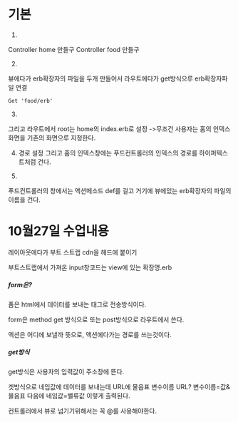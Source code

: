 
<h1>기본</h1>

1.
Controller home 만들구
Controller food 만들구

2.
뷰에다가 erb확장자의 파일을 두개 만들어서 라우트에다가 get방식으루 erb확장자파일 연결

```
Get 'food/erb'
```

3.
그리고 라우트에서 root는 home의 index.erb로 설정 ->무조건 사용자는 홈의 인덱스 화면을 기존의 화면으루 지정한다.

4. 경로 설정
그리고 홈의 인덱스창에는 푸드컨트롤러의 인덱스의 경로를 하이퍼텍스트처럼 건다.

5.
푸드컨트롤러의 창에서는 액션메소드 def를 걸고 거기에 뷰에있는 erb확장자의 파일의 이름을 건다.

<h1>10월27일 수업내용</h1>
레이아웃에다가 부트 스트랩 cdn을 헤드에 붙이기

부트스트랩에서 가져온 input창코드는 view에 있는 확장명.erb

<h5>form은?</h5>
폼은 html에서 데이터를 보내는 태그로 전송방식이다.

form은 method get 방식으로 또는 post방식으로 라우트에서 쓴다.

엑션은 어디에 보낼까 뜻으로, 액션에다가는 경로를 쓰는것이다.

<h5>get방식</h5>
get방식은 사용자의 입력값이 주소창에 뜬다.

겟방식으로 네임값에 데이터를 보내는데 URL에 물음표 변수이름 URL? 변수이름=값&물음표 다음에 네임값=밸류값 이렇게 출력된다.


컨트롤러에서 뷰로 넘기기위해서는 꼭 @를 사용해야한다.